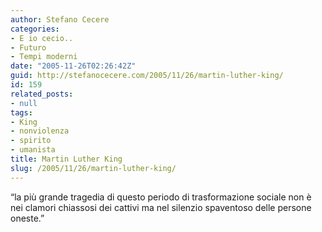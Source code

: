 ```yaml
---
author: Stefano Cecere
categories:
- E io cecio..
- Futuro
- Tempi moderni
date: "2005-11-26T02:26:42Z"
guid: http://stefanocecere.com/2005/11/26/martin-luther-king/
id: 159
related_posts:
- null
tags:
- King
- nonviolenza
- spirito
- umanista
title: Martin Luther King
slug: /2005/11/26/martin-luther-king/
---
```


&#8220;la pi&#xf9; grande tragedia di questo periodo di trasformazione sociale non è nei clamori chiassosi dei cattivi ma nel silenzio spaventoso delle persone oneste.&#8221;